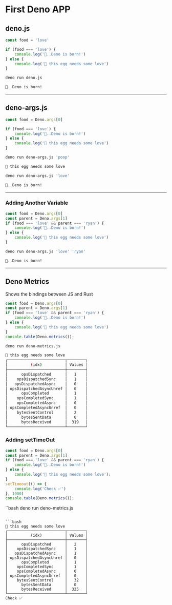 # First Deno APP

## deno.js

```javascript
const food = 'love'

if (food === 'love') {
    console.log('🦕..Deno is born!')
} else {
    console.log('🥚 this egg needs some love')
}
```

```bash
deno run deno.js
```

```bash
🦕..Deno is born!
```

---

## deno-args.js

```javascript
const food = Deno.args[0]

if (food === 'love') {
    console.log('🦕..Deno is born!')
} else {
    console.log('🥚 this egg needs some love')
}
```

```bash
deno run deno-args.js 'poop'
```

```bash
🥚 this egg needs some love
```

```bash
deno run deno-args.js 'love'
```

```bash
🦕..Deno is born!
```
---

### Adding Another Variable 

```javascript
const food = Deno.args[0]
const parent = Deno.args[1]
if (food === 'love' && parent === 'ryan') {
    console.log('🦕..Deno is born!')
} else {
    console.log('🥚 this egg needs some love')
}
```

```bash
deno run deno-args.js 'love' 'ryan'
```

```bash
🦕..Deno is born!
```

---

## Deno Metrics 

Shows the bindings between JS and Rust

```javascript
const food = Deno.args[0]
const parent = Deno.args[1]
if (food === 'love' && parent === 'ryan') {
    console.log('🦕..Deno is born!')
} else {
    console.log('🥚 this egg needs some love')
}
console.table(Deno.metrics());
```

```bash
deno run deno-metrics.js
```

```bash
🥚 this egg needs some love
┌─────────────────────────┬────────┐
│          (idx)          │ Values │
├─────────────────────────┼────────┤
│      opsDispatched      │   1    │
│    opsDispatchedSync    │   1    │
│   opsDispatchedAsync    │   0    │
│ opsDispatchedAsyncUnref │   0    │
│      opsCompleted       │   1    │
│    opsCompletedSync     │   1    │
│    opsCompletedAsync    │   0    │
│ opsCompletedAsyncUnref  │   0    │
│    bytesSentControl     │   2    │
│      bytesSentData      │   0    │
│      bytesReceived      │  319   │
└─────────────────────────┴────────┘
```

### Adding setTimeOut

```javascript
const food = Deno.args[0]
const parent = Deno.args[1]
if (food === 'love' && parent === 'ryan') {
    console.log('🦕..Deno is born!')
} else {
    console.log('🥚 this egg needs some love');
}
setTimeout(() => {
    console.log('Check ✅')
}, 1000)
console.table(Deno.metrics());
```

``bash
deno run deno-metrics.js
```

```bash
🥚 this egg needs some love
┌─────────────────────────┬────────┐
│          (idx)          │ Values │
├─────────────────────────┼────────┤
│      opsDispatched      │   2    │
│    opsDispatchedSync    │   1    │
│   opsDispatchedAsync    │   1    │
│ opsDispatchedAsyncUnref │   0    │
│      opsCompleted       │   1    │
│    opsCompletedSync     │   1    │
│    opsCompletedAsync    │   0    │
│ opsCompletedAsyncUnref  │   0    │
│    bytesSentControl     │   32   │
│      bytesSentData      │   0    │
│      bytesReceived      │  325   │
└─────────────────────────┴────────┘
Check ✅
```

